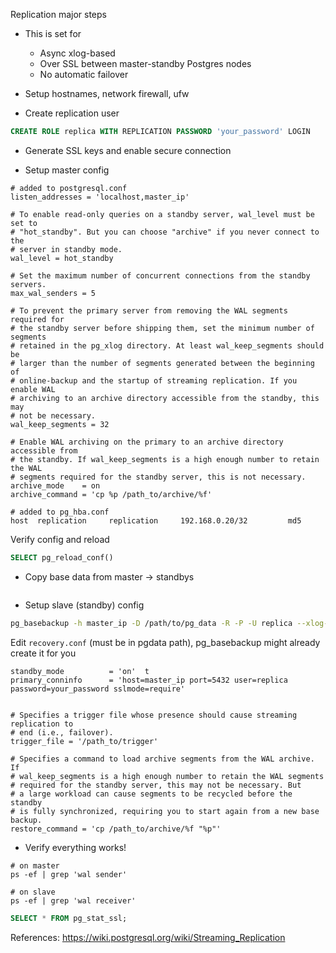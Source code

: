 Replication major steps

* This is set for
    - Async xlog-based
    - Over SSL between master-standby Postgres nodes
    - No automatic failover

* Setup hostnames, network firewall, ufw

* Create replication user

```sql
CREATE ROLE replica WITH REPLICATION PASSWORD 'your_password' LOGIN
```

* Generate SSL keys and enable secure connection

* Setup master config

```
# added to postgresql.conf
listen_addresses = 'localhost,master_ip'

# To enable read-only queries on a standby server, wal_level must be set to
# "hot_standby". But you can choose "archive" if you never connect to the
# server in standby mode.
wal_level = hot_standby

# Set the maximum number of concurrent connections from the standby servers.
max_wal_senders = 5

# To prevent the primary server from removing the WAL segments required for
# the standby server before shipping them, set the minimum number of segments
# retained in the pg_xlog directory. At least wal_keep_segments should be
# larger than the number of segments generated between the beginning of
# online-backup and the startup of streaming replication. If you enable WAL
# archiving to an archive directory accessible from the standby, this may
# not be necessary.
wal_keep_segments = 32

# Enable WAL archiving on the primary to an archive directory accessible from
# the standby. If wal_keep_segments is a high enough number to retain the WAL
# segments required for the standby server, this is not necessary.
archive_mode    = on
archive_command = 'cp %p /path_to/archive/%f'

# added to pg_hba.conf
host  replication     replication     192.168.0.20/32         md5
```


Verify config and reload
```sql
SELECT pg_reload_conf()
```

* Copy base data from master -> standbys

```

```
* Setup slave (standby) config

```sh
pg_basebackup -h master_ip -D /path/to/pg_data -R -P -U replica --xlog-method=stream
```

Edit `recovery.conf` (must be in pgdata path), pg_basebackup might already create it for you

```
standby_mode          = 'on'  t
primary_conninfo      = 'host=master_ip port=5432 user=replica password=your_password sslmode=require'


# Specifies a trigger file whose presence should cause streaming replication to
# end (i.e., failover).
trigger_file = '/path_to/trigger'

# Specifies a command to load archive segments from the WAL archive. If
# wal_keep_segments is a high enough number to retain the WAL segments
# required for the standby server, this may not be necessary. But
# a large workload can cause segments to be recycled before the standby
# is fully synchronized, requiring you to start again from a new base backup.
restore_command = 'cp /path_to/archive/%f "%p"'
```

* Verify everything works!

```
# on master
ps -ef | grep 'wal sender'

# on slave
ps -ef | grep 'wal receiver'
```

```sql
SELECT * FROM pg_stat_ssl;
```

References:
https://wiki.postgresql.org/wiki/Streaming_Replication